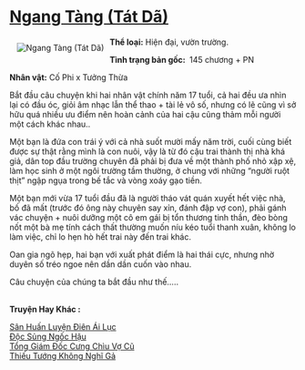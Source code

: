 <a href="https://utruyen.com/ngang-tang-tat-da/18829/" title="Ngang Tàng (Tát Dã)"><h1>Ngang Tàng (Tát Dã)</h1></a><div style="display:table"><img align="right" style="float: left; padding: 10px;" src="https://utruyen.com/images/story/200x260/ngang-tang-tat-da.jpg" alt="Ngang Tàng (Tát Dã)"><b>Thể loại:</b> Hiện đại, vườn trường.<p></p><b>Tình trạng bản gốc: </b> 145 chương + PN<p></p><b>Nhân vật:</b> Cố Phi x Tưởng Thừa<p></p>Bắt đầu câu chuyện khi hai nhân vật chính năm 17 tuổi, cả hai đều ưa nhìn lại có đầu óc, giỏi âm nhạc lẫn thể thao + tài lẻ vô số, nhưng có lẽ cũng vì sở hữu quá nhiều ưu điểm nên hoàn cảnh của hai cậu cũng thảm mỗi người một cách khác nhau..<p></p>Một bạn là đứa con trái ý với cả nhà suốt mười mấy năm trời, cuối cùng biết được sự thật rằng mình là con nuôi, vậy là từ đó cậu trai thành thị nhà khá giả, dân top đầu trường chuyên đã phải bị đưa về một thành phố nhỏ xập xệ, làm học sinh ở một ngôi trường tầm thường, ở chung với những “người ruột thịt” ngập ngụa trong bế tắc và vòng xoáy gạo tiền.<p></p>Một bạn mới vừa 17 tuổi đầu đã là người tháo vát quán xuyết hết việc nhà, bố đã mất (trước đó ông này chuyên say xỉn, đánh đập vợ con), phải gánh vác chuyện + nuôi dưỡng một cô em gái bị tổn thương tinh thần, đèo bòng nốt một bà mẹ tính cách thất thường muốn níu kéo tuổi thanh xuân, không lo làm việc, chỉ lo hẹn hò hết trai này đến trai khác. <p></p>Oan gia ngõ hẹp, hai bạn với xuất phát điểm là hai thái cực, nhưng nhờ duyên số tréo ngoe nên dần dần cuốn vào nhau.<p></p>Câu chuyện của chúng ta bắt đầu như thế…..</div><p><br><b>Truyện Hay Khác :</b></p><a href="https://utruyen.com/san-huan-luyen-dien-ai-luc/18834/" alt="Sân Huấn Luyện Điên Ái Lục">Sân Huấn Luyện Điên Ái Lục</a><br/><a href="https://github.com/quanluxury/truyenhot/tree/master/truyenhay/17526/" alt="Độc Sủng Ngốc Hậu">Độc Sủng Ngốc Hậu</a><br/><a href="https://www.wattpad.com/story/199213335-t%E1%BB%95ng-gi%C3%A1m-%C4%91%E1%BB%91c-c%C6%B0ng-ch%C3%ACu-v%E1%BB%A3-c%C5%A9" alt="Tổng Giám Đốc Cưng Chìu Vợ Cũ">Tổng Giám Đốc Cưng Chìu Vợ Cũ</a><br/><a href="https://github.com/quanluxury/ngontinh_sac/tree/master/truyenhay/24689/" alt="Thiếu Tướng Không Nghĩ Gả">Thiếu Tướng Không Nghĩ Gả</a><br/>